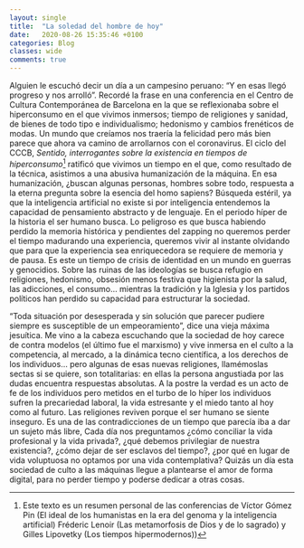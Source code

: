 ```yaml
---
layout: single
title:  "La soledad del hombre de hoy"
date:   2020-08-26 15:35:46 +0100
categories: Blog
classes: wide
comments: true
---
```


Alguien le escuchó decir un día a un campesino peruano: “Y en esas llegó
progreso y nos arrolló”. Recordé la frase en una conferencia en el Centro
de Cultura Contemporánea de Barcelona en la que se reflexionaba sobre
el hiperconsumo en el que vivimos inmersos; tiempo de religiones y
sanidad, de bienes de todo tipo e individualismo; hedonismo y cambios
frenéticos de modas. Un mundo que creíamos nos traería la felicidad pero
más bien parece que ahora va camino de arrollarnos con el coronavirus.
El ciclo del CCCB, *Sentido, interrogantes sobre la existencia en tiempos de
hiperconsumo*[^1] ratificó que vivimos un tiempo en el que, como resultado
de la técnica, asistimos a una abusiva humanización de la máquina. En esa
humanización, ¿buscan algunas personas, hombres sobre todo, respuesta
a la eterna pregunta sobre la esencia del homo sapiens? Búsqueda estéril,
ya que la inteligencia artificial no existe si por inteligencia entendemos la
capacidad de pensamiento abstracto y de lenguaje.
En el periodo híper de la historia el ser humano busca. Lo peligroso es que
busca habiendo perdido la memoria histórica y pendientes del zapping no
queremos perder el tiempo madurando una experiencia, queremos vivir al
instante olvidando que para que la experiencia sea enriquecedora se
requiere de memoria y de pausa. Es este un tiempo de crisis de identidad
en un mundo en guerras y genocidios. Sobre las ruinas de las ideologías se
busca refugio en religiones, hedonismo, obsesión menos festiva que
higienista por la salud, las adicciones, el consumo… mientras la tradición y
la Iglesia y los partidos políticos han perdido su capacidad para estructurar
la sociedad.

“Toda situación por desesperada y sin solución que parecer pudiere
siempre es susceptible de un empeoramiento”, dice una vieja máxima
jesuítica. Me vino a la cabeza escuchando que la sociedad de hoy carece
de contra modelos (el último fue el marxismo) y vive inmersa en el culto a
la competencia, al mercado, a la dinámica tecno científica, a los derechos
de los individuos… pero algunas de esas nuevas religiones, llamémoslas
sectas si se quiere, son totalitarias: en ellas la persona angustiada por las
dudas encuentra respuestas absolutas. A la postre la verdad es un acto de
fe de los individuos pero metidos en el turbo de lo híper los individuos
sufren la precariedad laboral, la vida estresante y el miedo tanto al hoy
como al futuro.
Las religiones reviven porque el ser humano se siente inseguro. Es una de
las contradicciones de un tiempo que parecía iba a dar un sujeto más libre,
Cada día nos preguntamos ¿cómo conciliar la vida profesional y la vida
privada?, ¿qué debemos privilegiar de nuestra existencia?, ¿cómo dejar de
ser esclavos del tiempo?, ¿por qué en lugar de vida voluptuosa no
optamos por una vida contemplativa? Quizás un día esta sociedad de
culto a las máquinas llegue a plantearse el amor de forma digital, para no
perder tiempo y poderse dedicar a otras cosas.

[^1]: Este texto es un resumen personal de las conferencias de Víctor Gómez Pin (El ideal de los humanistas en la era del genoma y la inteligencia artificial) Fréderic Lenoir (Las metamorfosis de Dios y de lo sagrado) y Gilles Lipovetky (Los tiempos hipermodernos))